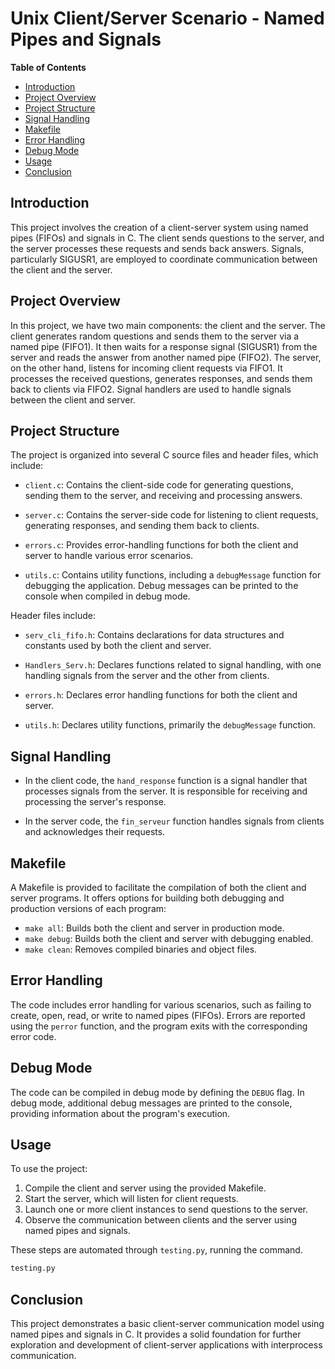# Unix Client/Server Scenario - Named Pipes and Signals

**Table of Contents**

- [Introduction](#introduction)
- [Project Overview](#project-overview)
- [Project Structure](#project-structure)
- [Signal Handling](#signal-handling)
- [Makefile](#makefile)
- [Error Handling](#error-handling)
- [Debug Mode](#debug-mode)
- [Usage](#usage)
- [Conclusion](#conclusion)

## Introduction

This project involves the creation of a client-server system using named pipes (FIFOs) and signals in C. The client sends questions to the server, and the server processes these requests and sends back answers. Signals, particularly SIGUSR1, are employed to coordinate communication between the client and the server.

## Project Overview

In this project, we have two main components: the client and the server. The client generates random questions and sends them to the server via a named pipe (FIFO1). It then waits for a response signal (SIGUSR1) from the server and reads the answer from another named pipe (FIFO2). The server, on the other hand, listens for incoming client requests via FIFO1. It processes the received questions, generates responses, and sends them back to clients via FIFO2. Signal handlers are used to handle signals between the client and server.

## Project Structure

The project is organized into several C source files and header files, which include:

- `client.c`: Contains the client-side code for generating questions, sending them to the server, and receiving and processing answers.

- `server.c`: Contains the server-side code for listening to client requests, generating responses, and sending them back to clients.

- `errors.c`: Provides error-handling functions for both the client and server to handle various error scenarios.

- `utils.c`: Contains utility functions, including a `debugMessage` function for debugging the application. Debug messages can be printed to the console when compiled in debug mode.

Header files include:

- `serv_cli_fifo.h`: Contains declarations for data structures and constants used by both the client and server.

- `Handlers_Serv.h`: Declares functions related to signal handling, with one handling signals from the server and the other from clients.

- `errors.h`: Declares error handling functions for both the client and server.

- `utils.h`: Declares utility functions, primarily the `debugMessage` function.

## Signal Handling

- In the client code, the `hand_response` function is a signal handler that processes signals from the server. It is responsible for receiving and processing the server's response.

- In the server code, the `fin_serveur` function handles signals from clients and acknowledges their requests.

## Makefile

A Makefile is provided to facilitate the compilation of both the client and server programs. It offers options for building both debugging and production versions of each program:

- `make all`: Builds both the client and server in production mode.
- `make debug`: Builds both the client and server with debugging enabled.
- `make clean`: Removes compiled binaries and object files.

## Error Handling

The code includes error handling for various scenarios, such as failing to create, open, read, or write to named pipes (FIFOs). Errors are reported using the `perror` function, and the program exits with the corresponding error code.

## Debug Mode

The code can be compiled in debug mode by defining the `DEBUG` flag. In debug mode, additional debug messages are printed to the console, providing information about the program's execution.

## Usage

To use the project:

1. Compile the client and server using the provided Makefile.
2. Start the server, which will listen for client requests.
3. Launch one or more client instances to send questions to the server.
4. Observe the communication between clients and the server using named pipes and signals.

These steps are automated through `testing.py`, running the command.
```python
testing.py
```

## Conclusion

This project demonstrates a basic client-server communication model using named pipes and signals in C. It provides a solid foundation for further exploration and development of client-server applications with interprocess communication.
